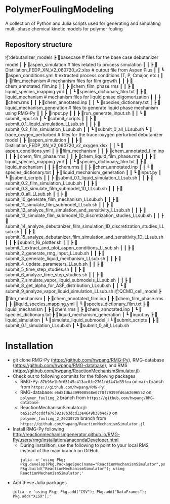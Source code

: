 # PolymerFoulingModeling
A collection of Python and Julia scripts used for generating and simulating multi-phase chemical kinetic models for polymer fouling

## Repository structure
📦debutanizer_models
 ┣ 📂basecase # files for the base case debutanizer model
 ┃ ┣ 📂aspen_simulation # files related to process simulation
 ┃ ┃ ┣ 📜Distillation_FEDP_XN_V2_060720_v2.xlsx # output file from Aspen Plus
 ┃ ┃ ┗ 📜aspen_conditions.yml # extracted process conditions (T, P, Cmajor, etc.)
 ┃ ┣ 📂film_mechanism # mechanism files for film growth
 ┃ ┃ ┣ 📜chem_annotated_film.inp
 ┃ ┃ ┣ 📜chem_film_phase.rms
 ┃ ┃ ┣ 📜liquid_species_mapping.yml
 ┃ ┃ ┗ 📜species_dictionary_film.txt
 ┃ ┣ 📂liquid_mechanism # mechanism files for liquid phase oligomerization
 ┃ ┃ ┣ 📜chem.rms
 ┃ ┃ ┣ 📜chem_annotated.inp
 ┃ ┃ ┗ 📜species_dictionary.txt
 ┃ ┣ 📂liquid_mechanism_generation # files to generate liquid phase mechanism using RMG-Py
 ┃ ┃ ┣ 📜input.py
 ┃ ┃ ┣ 📜run_generate_input.sh
 ┃ ┃ ┗ 📜submit_input.sh
 ┃ ┗ 📂submit_scripts
 ┃ ┃ ┣ 📜submit_0.1_liquid_simulation_LLsub.sh
 ┃ ┃ ┣ 📜submit_0.2_film_simulation_LLsub.sh
 ┃ ┃ ┗ 📜submit_0_all_LLsub.sh
 ┗ 📂trace_oxygen_perturbed # files for the trace-oxygen perturbed debutanizer model
 ┃ ┣ 📂aspen_simulation
 ┃ ┃ ┣ 📜Distillation_FEDP_XN_V2_060720_v2_oxygen.xlsx
 ┃ ┃ ┗ 📜aspen_conditions.yml
 ┃ ┣ 📂film_mechanism
 ┃ ┃ ┣ 📜chem_annotated_film.inp
 ┃ ┃ ┣ 📜chem_film_phase.rms
 ┃ ┃ ┣ 📜chem_liquid_film_phase.rms
 ┃ ┃ ┣ 📜liquid_species_mapping.yml
 ┃ ┃ ┗ 📜species_dictionary_film.txt
 ┃ ┣ 📂liquid_mechanism
 ┃ ┃ ┣ 📜chem.rms
 ┃ ┃ ┣ 📜chem_annotated.inp
 ┃ ┃ ┗ 📜species_dictionary.txt
 ┃ ┣ 📂liquid_mechanism_generation
 ┃ ┃ ┗ 📜input.py
 ┃ ┗ 📂submit_scripts
 ┃ ┃ ┣ 📜submit_0.1_liquid_simulation_LLsub.sh
 ┃ ┃ ┣ 📜submit_0.2_film_simulation_LLsub.sh
 ┃ ┃ ┣ 📜submit_0.3_simulate_film_submodel_1D_LLsub.sh
 ┃ ┃ ┣ 📜submit_0_all_LLsub.sh
 ┃ ┃ ┣ 📜submit_10_generate_film_mechanism_LLsub.sh
 ┃ ┃ ┣ 📜submit_11_simulate_film_submodel_LLsub.sh
 ┃ ┃ ┣ 📜submit_12_analyze_film_simulation_and_sensitivity_LLsub.sh
 ┃ ┃ ┣ 📜submit_13_simulate_film_submodel_1D_discretization_studies_LLsub.sh
 ┃ ┃ ┣ 📜submit_14_analyze_debutanizer_film_simulation_1D_discretization_studies_LLsub.sh
 ┃ ┃ ┣ 📜submit_15_analyze_debutanizer_film_simulation_and_sensitivity_1D_LLsub.sh
 ┃ ┃ ┣ 📜submit_16_plotter.sh
 ┃ ┃ ┣ 📜submit_1_extract_and_plot_aspen_conditions_LLsub.sh
 ┃ ┃ ┣ 📜submit_2_generate_rmg_input_LLsub.sh
 ┃ ┃ ┣ 📜submit_3_generate_liquid_mechanism_LLsub.sh
 ┃ ┃ ┣ 📜submit_4_update_parameters_LLsub.sh
 ┃ ┃ ┣ 📜submit_5_time_step_studies.sh
 ┃ ┃ ┣ 📜submit_6_analyze_time_step_studies.sh
 ┃ ┃ ┣ 📜submit_7_simulate_vapor_liquid_submodels_LLsub.sh
 ┃ ┃ ┣ 📜submit_8_get_alpha_for_ASF_distribution_LLsub.sh
 ┃ ┃ ┗ 📜submit_9_analyze_vapor_liquid_simulation_LLsub.sh
 📦QCMD_cell_model
 ┣ 📂film_mechanism
 ┃ ┣ 📜chem_annotated_film.inp
 ┃ ┣ 📜chem_film_phase.rms
 ┃ ┣ 📜liquid_species_mapping.yml
 ┃ ┗ 📜species_dictionary_film.txt
 ┣ 📂liquid_mechanism
 ┃ ┣ 📜chem.rms
 ┃ ┣ 📜chem_annotated.inp
 ┃ ┗ 📜species_dictionary.txt
 ┣ 📂liquid_mechanism_generation
 ┃ ┗ 📜input.py
 ┣ 📂liquid_simulation
 ┃ ┗ 📜simulate_liquid_submodel.jl
 ┗ 📂submit_scripts
 ┃ ┣ 📜submit_0.1_simulation_LLsub.sh
 ┃ ┗ 📜submit_0_all_LLsub.sh

# Installation
- git clone RMG-Py (https://github.com/hwpang/RMG-Py), RMG-database (https://github.com/hwpang/RMG-database), and RMS (https://github.com/hwpang/ReactionMechanismSimulator.jl)
- Check out to following commits for the following packages
    - RMG-Py: `87b96e1b0f65145c413ac0fe2761fdf441d35fea` on `main` branch from `https://github.com/hwpang/RMG-Py`
    - RMG-database: `e6d81dba399900568e07f8f79399fd6a62696552` on `polymer_fouling_2` branch from `https://github.com/hwpang/RMG-database`
    - ReactionMechanismSimulator.jl: `ba51c2fccddfa7939218b3dcd13e4649b38b4d70` on `polymer_fouling_2_20230725` branch from `https://github.com/hwpang/ReactionMechanismSimulator.jl`
- Install RMG-Py following http://reactionmechanismgenerator.github.io/RMG-Py/users/rmg/installation/anacondaDeveloper.html
    - During installtion, use the following to point to your local RMS instead of the main branch on GitHub
        ```
        julia -e 'using Pkg; Pkg.develop(Pkg.PackageSpec(name="ReactionMechanismSimulator",path="/path/to/your/ReactionMechanismSimulator.jl")); Pkg.build("ReactionMechanismSimulator"); using ReactionMechanismSimulator;'
        ```
- Add these Julia packages
    ```
    julia -e 'using Pkg; Pkg.add("CSV"); Pkg.add("DataFrames"); Pkg.add("XLSX");'
    ```
